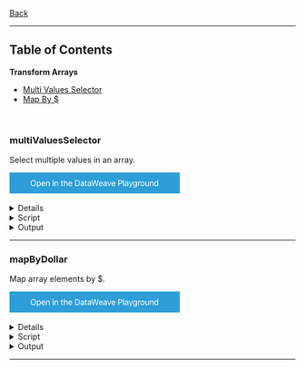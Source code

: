 [Back](../README.md)

<hr>

## Table of Contents

**Transform Arrays**
- [Multi Values Selector](#multiValuesSelector)
- [Map By $](#mapByDollar)

&nbsp;

### multiValuesSelector

Select multiple values in an array.


<a href="https://dataweave.mulesoft.com/learn/playground?projectMethod=GHRepo&repo=Elliot518%2Fdataweave-bible&path=MuleTrain/array%2FmultiValuesSelector"><img width="300" src="/images/dwplayground-button.png"><a>

<details>
<summary>Input</summary>

```json
[
    {
      "airline": "United",
      "flightCode": "ER38sd",
      "fromAirportCode": "LAX",
      "toAirportCode": "SFO",
      "departureDate": "May 21, 2016",
      "emptySeats": 0,
      "totalSeats": 200,
      "price": 199,
      "planeType": "Boeing 737"
    },
    {
      "airline": "Delta",
      "flightCode": "ER0945",
      "fromAirportCode": "PDX",
      "toAirportCode": "CLE",
      "departureDate": "June 1, 2016",
      "emptySeats": 24,
      "totalSeats": 350,
      "price": 450,
      "planeType": "Boeing 747"
    }
]
```
</details>

<details>
<summary>Script</summary>

```dataweave
%dw 2.0
output application/dw
---
payload.*price
```
</details>

<details>
<summary>Output</summary>

```json

```
</details>

<hr>

### mapByDollar

Map array elements by $.


<a href="https://dataweave.mulesoft.com/learn/playground?projectMethod=GHRepo&repo=Elliot518%2Fdataweave-bible&path=MuleTrain/array%2FmapByDollar"><img width="300" src="/images/dwplayground-button.png"><a>

<details>
<summary>Input</summary>

```json
[
    {
      "airline": "United",
      "flightCode": "ER38sd",
      "fromAirportCode": "LAX",
      "toAirportCode": "SFO",
      "departureDate": "May 21, 2016",
      "emptySeats": 0,
      "totalSeats": 200,
      "price": 199,
      "planeType": "Boeing 737"
    },
    {
      "airline": "Delta",
      "flightCode": "ER0945",
      "fromAirportCode": "PDX",
      "toAirportCode": "CLE",
      "departureDate": "June 1, 2016",
      "emptySeats": 24,
      "totalSeats": 350,
      "price": 450,
      "planeType": "Boeing 747"
    }
]
```
</details>

<details>
<summary>Script</summary>

```dataweave
%dw 2.0
output application/dw
---
payload map {
    flight: $$,
    destination: $.toAirportCode
}

```
</details>

<details>
<summary>Output</summary>

```json

```
</details>

<hr>

